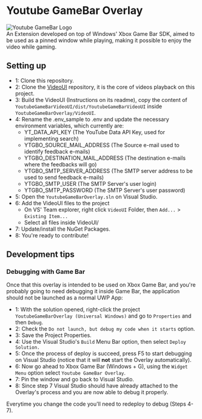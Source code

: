 # Youtube GameBar Overlay
![Youtube GameBar Logo](https://raw.githubusercontent.com/MarconiGRF/YoutubeGameBarOverlay/master/Assets/Wide310x150Logo.scale-200.png)  
An Extension developed on top of Windows' Xbox Game Bar SDK, aimed to be used as a pinned window while playing, making it possible to enjoy the video while gaming. 

## Setting up
* 1: Clone this repository.  
* 2: Clone the [VideoUI](https://github.com/MarconiGRF/YoutubeGameBarVideoUI) repository, it is the core of videos playback on this project.  
* 3: Build the VideoUI (Instructions on its readme), copy the content of `YoutubeGameBarVideoUI/dist/YoutubeGameBarVideoUI` inside `YoutubeGameBarOverlay/VideoUI`.  
* 4: Rename the .env_sample to .env and update the necessary environment variables, which currently are:  
    *  YT_DATA_API_KEY (The YouTube Data API Key, used for implementing search)
    *  YTGBO_SOURCE_MAIL_ADDRESS (The Source e-mail used to identify feedback e-mails)
    *  YTGBO_DESTINATION_MAIL_ADDRESS (The destination e-mails where the feedbacks will go)
    *  YTGBO_SMTP_SERVER_ADDRESS (The SMTP server address to be used to send feedback e-mails)
    *  YTGBO_SMTP_USER (The SMTP Server's user login)
    *  YTGBO_SMTP_PASSWORD (The SMTP Server's user password)
* 5: Open the `YoutubeGameBarOverlay.sln` on Visual Studio.  
* 6: Add the VideoUI files to the project
    * On VS' Team explorer, right click `VideoUI` Folder, then `Add...` > `Existing Item...`
    * Select all files inside VideoUI/
* 7: Update/install the NuGet Packages.  
* 8: You're ready to contribute!

## Development tips
### Debugging with Game Bar
Once that this overlay is intended to be used on Xbox Game Bar, and you're probably going to need debugging it inside Game Bar, the application should not be launched as a normal UWP App:  

* 1: With the solution opened, right-click the project `YoutubeGameBarOverlay (Universal Windows)` and go to `Properties` and then `Debug`.  
* 2: Check the `Do not launch, but debug my code when it starts` option.  
* 3: Save the Project Properties.  
* 4: Use the Visual Studio's `Build` Menu Bar option, then select `Deploy Solution.`  
* 5: Once the process of deploy is succeed, press F5 to start debugging on Visual Studio (notice that it will **not** start the Overlay automatically).  
* 6: Now go ahead to Xbox Game Bar (Windows + G), using the `Widget Menu` option select `Youtube GameBar Overlay`.  
* 7: Pin the window and go back to Visual Studio.  
* 8: Since step 7 Visual Studio should have already attached to the Overlay's process and you are now able to debug it properly.

Everytime you change the code you'll need to redeploy to debug (Steps 4-7).
